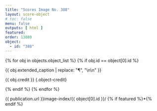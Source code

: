 ```yaml
---
title: "Scores Image No. 388"
layout: score-object
# toc: false
menu: false
outputs: [ html ]
featured: 
order: 13880
object:
  - id: "388"
---
```


{% for obj in objects.object_list %}
{% if obj.id == object[0].id %}

{{ obj.extended_caption | replace: "¶", "\n\n" }}

{{ obj.credit }} {.object-credit}

{% endif %}
{% endfor %}

<div class="object-credit object-url is-print-only">

{{ publication.url }}image-index/{{ object[0].id }}/ {% if featured %}*{% endif %}

</div>
